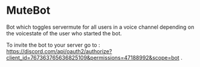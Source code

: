 # MuteBot

Bot which toggles servermute for all users in a voice channel depending on the voicestate of the user who started the bot.

To invite the bot to your server go to : https://discord.com/api/oauth2/authorize?client_id=767363765636825109&permissions=47188992&scope=bot .

